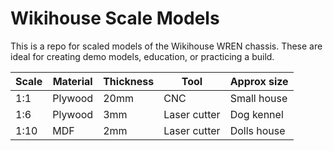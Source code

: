 # Wikihouse Scale Models

This is a repo for scaled models of the Wikihouse WREN chassis. These are ideal for creating demo models, education, or practicing a build.

| Scale     | Material      | Thickness     | Tool          | Approx size   |
|-----------|---------------|---------------|---------------|---------------|
| 1:1       | Plywood       | 20mm          | CNC           | Small house   |
| 1:6       | Plywood       | 3mm           | Laser cutter  | Dog kennel    |
| 1:10      | MDF           | 2mm           | Laser cutter  | Dolls house   |

